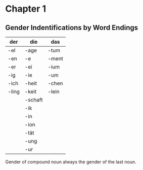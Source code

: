 # Chapter 1

## Gender Indentifications by Word Endings

|   der   |  die    |  das   |
|---------|---------|--------|
|   -el   | -age    |  -tum  |
|   -en   | -e      |  -ment |
|   -er   | -ei     |  -ium  |
|   -ig   | -ie     |  -um   |
|   -ich  | -heit   |  -chen |
|   -ling | -keit   |  -lein |
|         | -schaft |        |
|         | -ik     |        |
|         | -in     |        |
|         | -ion    |        |
|         | -tät    |        |
|         | -ung    |        |
|         | -ur     |        |

Gender of compound noun always the gender of the last noun.

